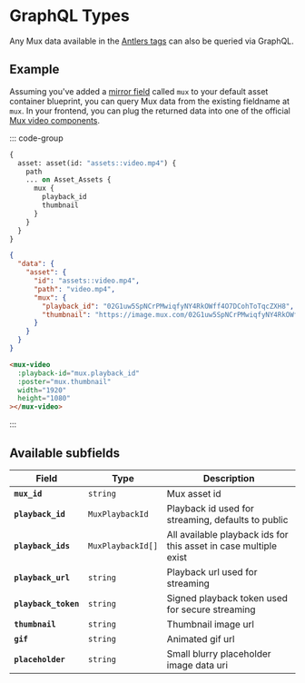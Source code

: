 # GraphQL Types

Any Mux data available in the [Antlers tags](./tags) can also be queried via GraphQL.

## Example

Assuming you've added a [mirror field](/uploading) called `mux` to your default asset container
blueprint, you can query Mux data from the existing fieldname at `mux`. In your frontend, you can
plug the returned data into  one of the official [Mux video components](/display#video-components).

::: code-group

```graphql [GraphQL Query]
{
  asset: asset(id: "assets::video.mp4") {
    path
    ... on Asset_Assets {
      mux {
        playback_id
        thumbnail
      }
    }
  }
}
```

```json [JSON Result]
{
  "data": {
    "asset": {
      "id": "assets::video.mp4",
      "path": "video.mp4",
      "mux": {
        "playback_id": "02G1uw5SpNCrPMwiqfyNY4RkOWff4O7DCohToTqcZXH8",
        "thumbnail": "https://image.mux.com/02G1uw5SpNCrPMwiqfyNY4RkOWff4O7DCohToTqcZXH8/thumbnail.jpg",
      }
    }
  }
}
```

```html [Frontend Display]
<mux-video
  :playback-id="mux.playback_id"
  :poster="mux.thumbnail"
  width="1920"
  height="1080"
></mux-video>
```

:::

## Available subfields

| Field | Type | Description |
|-------|------|-------------|
| **`mux_id`** | `string` | Mux asset id |
| **`playback_id`** | `MuxPlaybackId` | Playback id used for streaming, defaults to public |
| **`playback_ids`** | `MuxPlaybackId[]` | All available playback ids for this asset in case multiple exist |
| **`playback_url`** | `string` | Playback url used for streaming |
| **`playback_token`** | `string` | Signed playback token used for secure streaming |
| **`thumbnail`** | `string` | Thumbnail image url |
| **`gif`** | `string` | Animated gif url |
| **`placeholder`** | `string` | Small blurry placeholder image data uri |
